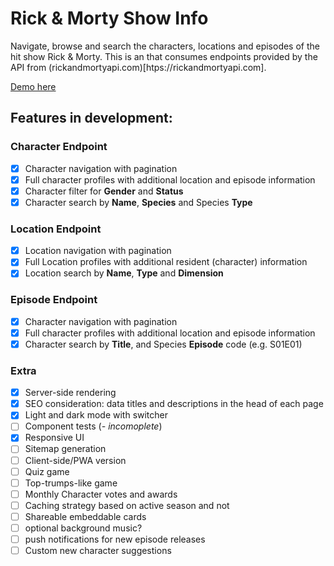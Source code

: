 # Rick & Morty Show Info

Navigate, browse and search the characters, locations and episodes of the hit show Rick & Morty. This is an that consumes endpoints provided by the API from (rickandmortyapi.com)[htps://rickandmortyapi.com].

[Demo here](https://rick-and-morty-profiles.vercel.app)

## Features in development:

### Character Endpoint

- [x] Character navigation with pagination
- [x] Full character profiles with additional location and episode information
- [x] Character filter for **Gender** and **Status**
- [x] Character search by **Name**, **Species** and Species **Type**

### Location Endpoint

- [x] Location navigation with pagination
- [x] Full Location profiles with additional resident (character) information
- [x] Location search by **Name**, **Type** and **Dimension**

### Episode Endpoint

- [x] Character navigation with pagination
- [x] Full character profiles with additional location and episode information
- [x] Character search by **Title**, and Species **Episode** code (e.g. S01E01)

### Extra

- [x] Server-side rendering
- [x] SEO consideration: data titles and descriptions in the head of each page
- [x] Light and dark mode with switcher
- [ ] Component tests (_- incomoplete_)
- [x] Responsive UI
- [ ] Sitemap generation
- [ ] Client-side/PWA version
- [ ] Quiz game
- [ ] Top-trumps-like game
- [ ] Monthly Character votes and awards
- [ ] Caching strategy based on active season and not
- [ ] Shareable embeddable cards
- [ ] optional background music?
- [ ] push notifications for new episode releases
- [ ] Custom new character suggestions
